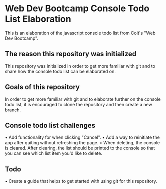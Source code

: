 # Web Dev Bootcamp Console Todo List Elaboration
This is an elaboration of the javascript console todo list from Colt's "Web Dev Bootcamp".

## The reason this repository was initialized
This repository was initialized in order to get more familiar with git and to share how the console todo list can be elaborated on.

## Goals of this repository
In order to get more familiar with git and to elaborate further on the console todo list, it is encouraged to clone the repository and then create a new branch.

## Console todo list challenges
• Add functionality for when clicking "Cancel".
• Add a way to reinitiate the app after quiting without refreshing the page.
• When deleting, the console is cleared. After clearing, the list should be printed to the console so that you can see which list item you'd like to delete.

## Todo
• Create a guide that helps to get started with using git for this repository.
